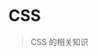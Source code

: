 <!--
 * @Author: your name
 * @Date: 2021-07-27 10:40:36
 * @LastEditTime: 2021-07-27 10:44:53
 * @LastEditors: Please set LastEditors
 * @Description: In User Settings Edit
 * @FilePath: \docsify-based-wiki\docs\css\index.md
-->

# CSS

> CSS 的相关知识
